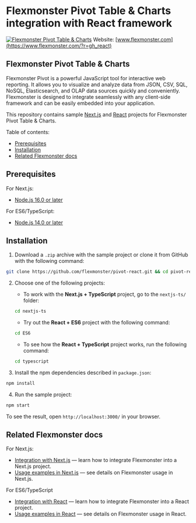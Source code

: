 # Flexmonster Pivot Table & Charts integration with React framework
[![Flexmonster Pivot Table & Charts](https://cdn.flexmonster.com/landing.png)](http://flexmonster.com/?r=gh_react)
Website: [www.flexmonster.com](https://www.flexmonster.com/?r=gh_react)

## Flexmonster Pivot Table & Charts

Flexmonster Pivot is a powerful JavaScript tool for interactive web reporting. It allows you to visualize and analyze data from JSON, CSV, SQL, NoSQL, Elasticsearch, and OLAP data sources quickly and conveniently. Flexmonster is designed to integrate seamlessly with any client-side framework and can be easily embedded into your application.

This repository contains sample [Next.js](https://nextjs.org/) and [React](https://reactjs.org/) projects for Flexmonster Pivot Table & Charts.

Table of contents:

- [Prerequisites](#prerequisites)
- [Installation](#installation)
- [Related Flexmonster docs](#related-flexmonster-docs)

## Prerequisites

For Next.js:
- [Node.js 16.0 or later](https://nodejs.org/en/)

For ES6/TypeScript:
- [Node.js 14.0 or later](https://nodejs.org/en/)

## Installation

1. Download a `.zip` archive with the sample project or clone it from GitHub with the following command:

```bash
git clone https://github.com/flexmonster/pivot-react.git && cd pivot-react
```

2. Choose one of the following projects:
    
    - To work with the **Next.js + TypeScript** project, go to the `nextjs-ts/` folder:
    
    ```bash
    cd nextjs-ts
    ```
    
    - Try out the **React + ES6** project with the following command:

    ```bash
    cd ES6
    ```

    - To see how the **React + TypeScript** project works, run the following command:

    ```bash
    cd typescript
    ```

3. Install the npm dependencies described in `package.json`:

```bash
npm install
```

4. Run the sample project:

```bash
npm start 
```

To see the result, open `http://localhost:3000/` in your browser.

## Related Flexmonster docs

For Next.js:
- [Integration with Next.js](https://www.flexmonster.com/doc/integration-with-next-js/?r=gh_react) — learn how to integrate Flexmonster into a Next.js project.
- [Usage examples in Next.js](https://www.flexmonster.com/doc/usage-examples-next-js/?r=gh_react) — see details on Flexmonster usage in Next.js.

For ES6/TypeScript
- [Integration with React](https://www.flexmonster.com/doc/integration-with-react/?r=gh_react) — learn how to integrate Flexmonster into a React project.
- [Usage examples in React](https://www.flexmonster.com/doc/usage-examples-react/?r=gh_react) — see details on Flexmonster usage in React.
